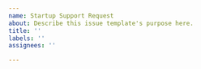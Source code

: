 ```yaml
---
name: Startup Support Request
about: Describe this issue template's purpose here.
title: ''
labels: ''
assignees: ''

---
```



